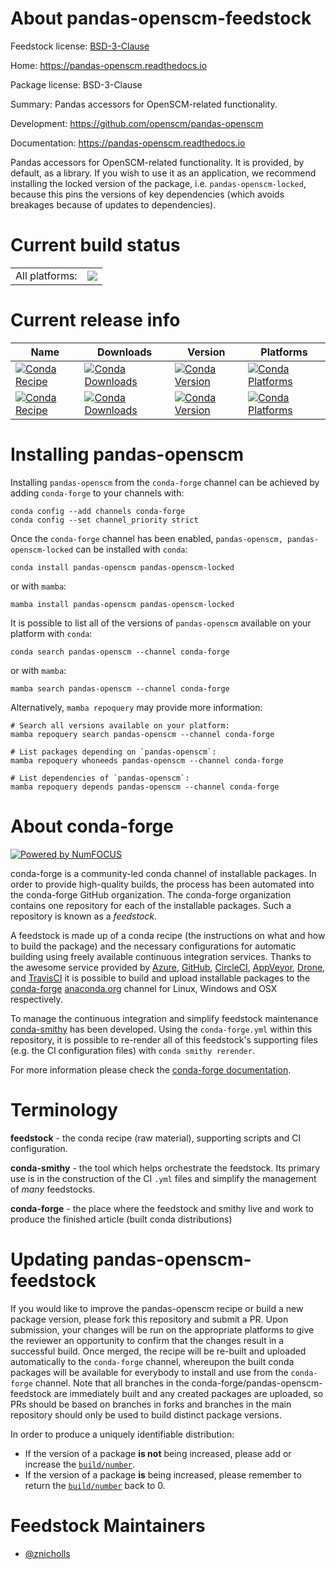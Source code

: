 About pandas-openscm-feedstock
==============================

Feedstock license: [BSD-3-Clause](https://github.com/conda-forge/pandas-openscm-feedstock/blob/main/LICENSE.txt)

Home: https://pandas-openscm.readthedocs.io

Package license: BSD-3-Clause

Summary: Pandas accessors for OpenSCM-related functionality.

Development: https://github.com/openscm/pandas-openscm

Documentation: https://pandas-openscm.readthedocs.io

Pandas accessors for OpenSCM-related functionality.
It is provided, by default, as a library.
If you wish to use it as an application,
we recommend installing the locked version of the package,
i.e. `pandas-openscm-locked`,
because this pins the versions of key dependencies
(which avoids breakages because of updates to dependencies).


Current build status
====================


<table><tr><td>All platforms:</td>
    <td>
      <a href="https://dev.azure.com/conda-forge/feedstock-builds/_build/latest?definitionId=25249&branchName=main">
        <img src="https://dev.azure.com/conda-forge/feedstock-builds/_apis/build/status/pandas-openscm-feedstock?branchName=main">
      </a>
    </td>
  </tr>
</table>

Current release info
====================

| Name | Downloads | Version | Platforms |
| --- | --- | --- | --- |
| [![Conda Recipe](https://img.shields.io/badge/recipe-pandas--openscm-green.svg)](https://anaconda.org/conda-forge/pandas-openscm) | [![Conda Downloads](https://img.shields.io/conda/dn/conda-forge/pandas-openscm.svg)](https://anaconda.org/conda-forge/pandas-openscm) | [![Conda Version](https://img.shields.io/conda/vn/conda-forge/pandas-openscm.svg)](https://anaconda.org/conda-forge/pandas-openscm) | [![Conda Platforms](https://img.shields.io/conda/pn/conda-forge/pandas-openscm.svg)](https://anaconda.org/conda-forge/pandas-openscm) |
| [![Conda Recipe](https://img.shields.io/badge/recipe-pandas--openscm--locked-green.svg)](https://anaconda.org/conda-forge/pandas-openscm-locked) | [![Conda Downloads](https://img.shields.io/conda/dn/conda-forge/pandas-openscm-locked.svg)](https://anaconda.org/conda-forge/pandas-openscm-locked) | [![Conda Version](https://img.shields.io/conda/vn/conda-forge/pandas-openscm-locked.svg)](https://anaconda.org/conda-forge/pandas-openscm-locked) | [![Conda Platforms](https://img.shields.io/conda/pn/conda-forge/pandas-openscm-locked.svg)](https://anaconda.org/conda-forge/pandas-openscm-locked) |

Installing pandas-openscm
=========================

Installing `pandas-openscm` from the `conda-forge` channel can be achieved by adding `conda-forge` to your channels with:

```
conda config --add channels conda-forge
conda config --set channel_priority strict
```

Once the `conda-forge` channel has been enabled, `pandas-openscm, pandas-openscm-locked` can be installed with `conda`:

```
conda install pandas-openscm pandas-openscm-locked
```

or with `mamba`:

```
mamba install pandas-openscm pandas-openscm-locked
```

It is possible to list all of the versions of `pandas-openscm` available on your platform with `conda`:

```
conda search pandas-openscm --channel conda-forge
```

or with `mamba`:

```
mamba search pandas-openscm --channel conda-forge
```

Alternatively, `mamba repoquery` may provide more information:

```
# Search all versions available on your platform:
mamba repoquery search pandas-openscm --channel conda-forge

# List packages depending on `pandas-openscm`:
mamba repoquery whoneeds pandas-openscm --channel conda-forge

# List dependencies of `pandas-openscm`:
mamba repoquery depends pandas-openscm --channel conda-forge
```


About conda-forge
=================

[![Powered by
NumFOCUS](https://img.shields.io/badge/powered%20by-NumFOCUS-orange.svg?style=flat&colorA=E1523D&colorB=007D8A)](https://numfocus.org)

conda-forge is a community-led conda channel of installable packages.
In order to provide high-quality builds, the process has been automated into the
conda-forge GitHub organization. The conda-forge organization contains one repository
for each of the installable packages. Such a repository is known as a *feedstock*.

A feedstock is made up of a conda recipe (the instructions on what and how to build
the package) and the necessary configurations for automatic building using freely
available continuous integration services. Thanks to the awesome service provided by
[Azure](https://azure.microsoft.com/en-us/services/devops/), [GitHub](https://github.com/),
[CircleCI](https://circleci.com/), [AppVeyor](https://www.appveyor.com/),
[Drone](https://cloud.drone.io/welcome), and [TravisCI](https://travis-ci.com/)
it is possible to build and upload installable packages to the
[conda-forge](https://anaconda.org/conda-forge) [anaconda.org](https://anaconda.org/)
channel for Linux, Windows and OSX respectively.

To manage the continuous integration and simplify feedstock maintenance
[conda-smithy](https://github.com/conda-forge/conda-smithy) has been developed.
Using the ``conda-forge.yml`` within this repository, it is possible to re-render all of
this feedstock's supporting files (e.g. the CI configuration files) with ``conda smithy rerender``.

For more information please check the [conda-forge documentation](https://conda-forge.org/docs/).

Terminology
===========

**feedstock** - the conda recipe (raw material), supporting scripts and CI configuration.

**conda-smithy** - the tool which helps orchestrate the feedstock.
                   Its primary use is in the construction of the CI ``.yml`` files
                   and simplify the management of *many* feedstocks.

**conda-forge** - the place where the feedstock and smithy live and work to
                  produce the finished article (built conda distributions)


Updating pandas-openscm-feedstock
=================================

If you would like to improve the pandas-openscm recipe or build a new
package version, please fork this repository and submit a PR. Upon submission,
your changes will be run on the appropriate platforms to give the reviewer an
opportunity to confirm that the changes result in a successful build. Once
merged, the recipe will be re-built and uploaded automatically to the
`conda-forge` channel, whereupon the built conda packages will be available for
everybody to install and use from the `conda-forge` channel.
Note that all branches in the conda-forge/pandas-openscm-feedstock are
immediately built and any created packages are uploaded, so PRs should be based
on branches in forks and branches in the main repository should only be used to
build distinct package versions.

In order to produce a uniquely identifiable distribution:
 * If the version of a package **is not** being increased, please add or increase
   the [``build/number``](https://docs.conda.io/projects/conda-build/en/latest/resources/define-metadata.html#build-number-and-string).
 * If the version of a package **is** being increased, please remember to return
   the [``build/number``](https://docs.conda.io/projects/conda-build/en/latest/resources/define-metadata.html#build-number-and-string)
   back to 0.

Feedstock Maintainers
=====================

* [@znicholls](https://github.com/znicholls/)

